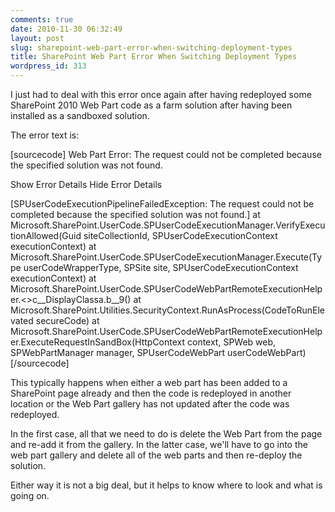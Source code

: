 ```yaml
---
comments: true
date: 2010-11-30 06:32:49
layout: post
slug: sharepoint-web-part-error-when-switching-deployment-types
title: SharePoint Web Part Error When Switching Deployment Types
wordpress_id: 313
---
```


I just had to deal with this error once again after having redeployed some SharePoint 2010 Web Part code as a farm solution after having been installed as a sandboxed solution.

The error text is:

[sourcecode]
Web Part Error: The request could not be completed because the specified solution was not found.

Show Error Details 
Hide Error Details 

[SPUserCodeExecutionPipelineFailedException: The request could not be completed because the specified solution was not found.]
  at Microsoft.SharePoint.UserCode.SPUserCodeExecutionManager.VerifyExecutionAllowed(Guid siteCollectionId, SPUserCodeExecutionContext executionContext) 
  at Microsoft.SharePoint.UserCode.SPUserCodeExecutionManager.Execute(Type userCodeWrapperType, SPSite site, SPUserCodeExecutionContext executionContext) 
  at Microsoft.SharePoint.UserCode.SPUserCodeWebPartRemoteExecutionHelper.<>c__DisplayClassa.b__9() 
  at Microsoft.SharePoint.Utilities.SecurityContext.RunAsProcess(CodeToRunElevated secureCode) 
  at Microsoft.SharePoint.UserCode.SPUserCodeWebPartRemoteExecutionHelper.ExecuteRequestInSandBox(HttpContext context, SPWeb web, SPWebPartManager manager, SPUserCodeWebPart userCodeWebPart)  
[/sourcecode]

This typically happens when either a web part has been added to a SharePoint page already and then the code is redeployed in another location or the Web Part gallery has not updated after the code was redeployed.

In the first case, all that we need to do is delete the Web Part from the page and re-add it from the gallery. In the latter case, we'll have to go into the web part gallery and delete all of the web parts and then re-deploy the solution.

Either way it is not a big deal, but it helps to know where to look and what is going on.
